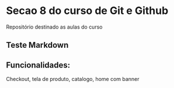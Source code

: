 # Secao 8 do curso de Git e Github

Repositório destinado as aulas do curso

## Teste Markdown
## Funcionalidades:

Checkout, tela de produto, catalogo, home com banner